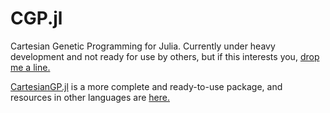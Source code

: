 # CGP.jl

Cartesian Genetic Programming for Julia. Currently under heavy development and
not ready for use by others, but if this interests
you, [drop me a line.](mailto:dennis@d9w.xyz)

[CartesianGP.jl](https://github.com/um-tech-evolution/CartesianGP.jl) is a more
complete and ready-to-use package, and resources in other languages
are [here.](http://www.cartesiangp.co.uk/resources.html)
